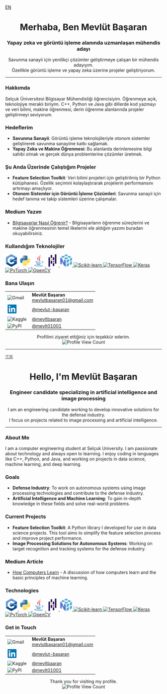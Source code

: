 [EN](#en)

<h1 align="center" id="tr">Merhaba, Ben Mevlüt Başaran</h1>
<h3 align="center">Yapay zeka ve görüntü işleme alanında uzmanlaşan mühendis adayı</h3>

<p align="center">
  Savunma sanayii için yenilikçi çözümler geliştirmeye çalışan bir mühendis adayıyım. 
  <br>
  Özellikle görüntü işleme ve yapay zeka üzerine projeler geliştiriyorum.
</p>

---

### Hakkımda

Selçuk Üniversitesi Bilgisayar Mühendisliği öğrencisiyim. Öğrenmeye açık, teknolojiye meraklı biriyim. C++, Python ve Java gibi dillerde kod yazmayı ve veri bilimi, makine öğrenmesi, derin öğrenme alanlarında projeler geliştirmeyi seviyorum.

### Hedeflerim

- **Savunma Sanayii**: Görüntü işleme teknolojileriyle otonom sistemler geliştirerek savunma sanayiine katkı sağlamak.
- **Yapay Zeka ve Makine Öğrenmesi**: Bu alanlarda derinlemesine bilgi sahibi olmak ve gerçek dünya problemlerine çözümler üretmek.

### Şu Anda Üzerinde Çalıştığım Projeler

- **Feature Selection Toolkit**: Veri bilimi projeleri için geliştirilmiş bir Python kütüphanesi. Özellik seçimini kolaylaştırarak projelerin performansını artırmayı amaçlıyor.
- **Otonom Sistemler için Görüntü İşleme Çözümleri**: Savunma sanayii için hedef tanıma ve takip sistemleri üzerine çalışmalar.

### Medium Yazım

- [Bilgisayarlar Nasıl Öğrenir?](https://medium.com/@mevlutbasaran01/bilgisayarlar-nasıl-öğrenir-e2e732498e6a) - Bilgisayarların öğrenme süreçlerini ve makine öğrenmesinin temel ilkelerini ele aldığım yazımı buradan okuyabilirsiniz.

### Kullandığım Teknolojiler

<p align="left">
  <a href="https://www.cplusplus.com/" target="_blank">
    <img src="https://raw.githubusercontent.com/devicons/devicon/master/icons/cplusplus/cplusplus-original.svg" alt="C++" width="40" height="40"/>
  </a>
  <a href="https://www.python.org/" target="_blank">
    <img src="https://raw.githubusercontent.com/devicons/devicon/master/icons/python/python-original.svg" alt="Python" width="40" height="40"/>
  </a>
  <a href="https://www.java.com/" target="_blank">
    <img src="https://raw.githubusercontent.com/devicons/devicon/master/icons/java/java-original.svg" alt="Java" width="40" height="40"/>
  </a>
  <a href="https://pandas.pydata.org/" target="_blank">
    <img src="https://raw.githubusercontent.com/devicons/devicon/master/icons/pandas/pandas-original.svg" alt="Pandas" width="40" height="40"/>
  </a>
  <a href="https://numpy.org/" target="_blank">
    <img src="https://raw.githubusercontent.com/devicons/devicon/master/icons/numpy/numpy-original.svg" alt="NumPy" width="40" height="40"/>
  </a>
  <a href="https://scikit-learn.org/" target="_blank">
    <img src="https://upload.wikimedia.org/wikipedia/commons/0/05/Scikit_learn_logo_small.svg" alt="Scikit-learn" width="40" height="40"/>
  </a>
  <a href="https://tensorflow.org/" target="_blank">
    <img src="https://www.vectorlogo.zone/logos/tensorflow/tensorflow-icon.svg" alt="TensorFlow" width="40" height="40"/>
  </a>
  <a href="https://keras.io/" target="_blank">
    <img src="https://raw.githubusercontent.com/valohai/ml-logos/master/keras.svg" alt="Keras" width="40" height="40"/>
  </a>
  <a href="https://pytorch.org/" target="_blank">
    <img src="https://www.vectorlogo.zone/logos/pytorch/pytorch-icon.svg" alt="PyTorch" width="40" height="40"/>
  </a>
  <a href="https://opencv.org/" target="_blank">
    <img src="https://www.vectorlogo.zone/logos/opencv/opencv-icon.svg" alt="OpenCV" width="40" height="40"/>
  </a>
</p>

### Bana Ulaşın

<table>
  <tr>
    <td style="border: none;">
      <img src="https://static.vecteezy.com/system/resources/previews/017/396/757/original/google-mail-icons-free-png.png" alt="Gmail" width="30" height="30"/>
    </td>
    <td style="border: none; padding-left: 10px;">
      <strong>Mevlüt Başaran</strong><br>
      <a href="mailto:mevlutbasaran01@gmail.com">mevlutbasaran01@gmail.com</a>
    </td>
  </tr>
  <tr>
    <td style="border: none;">
      <img src="https://raw.githubusercontent.com/devicons/devicon/master/icons/linkedin/linkedin-original.svg" alt="LinkedIn" width="30" height="30"/>
    </td>
    <td style="border: none; padding-left: 10px;">
      <a href="https://www.linkedin.com/in/mevlut-basaran/">@mevlut-basaran</a>
    </td>
  </tr>
  <tr>
    <td style="border: none;">
      <img src="https://www.kaggle.com/static/images/site-logo.svg" alt="Kaggle" width="30" height="30"/>
    </td>
    <td style="border: none; padding-left: 10px;">
      <a href="https://www.kaggle.com/mevltbaaran" target="_blank">@mevltbaaran</a>
    </td>
  </tr>
  <tr>
    <td style="border: none;">
      <img src="https://pypi.org/static/images/logo-small.8998e9d1.svg" alt="PyPI" width="30" height="30"/>
    </td>
    <td style="border: none; padding-left: 10px;">
      <a href="https://pypi.org/user/mevlt01001/" target="_blank">@mevlt01001</a>
    </td>
  </tr>
</table>

<p align="center"> Profilimi ziyaret ettiğiniz için teşekkür ederim. <br> <img src="https://komarev.com/ghpvc/?username=mevlt01001&label=Profile%20Views&color=red&style=flat" alt="Profile View Count" /> </p>

---

[🇹🇷](#tr)

<h1 align="center" id="en">Hello, I'm Mevlüt Başaran</h1>
<h3 align="center">Engineer candidate specializing in artificial intelligence and image processing</h3>

<p align="center">
  I am an engineering candidate working to develop innovative solutions for the defense industry.
  <br>
  I focus on projects related to image processing and artificial intelligence.
</p>

---

### About Me

I am a computer engineering student at Selçuk University. I am passionate about technology and always open to learning. I enjoy coding in languages like C++, Python, and Java, and working on projects in data science, machine learning, and deep learning.

### Goals

- **Defense Industry**: To work on autonomous systems using image processing technologies and contribute to the defense industry.
- **Artificial Intelligence and Machine Learning**: To gain in-depth knowledge in these fields and solve real-world problems.

### Current Projects

- **Feature Selection Toolkit**: A Python library I developed for use in data science projects. This tool aims to simplify the feature selection process and improve project performance.
- **Image Processing Solutions for Autonomous Systems**: Working on target recognition and tracking systems for the defense industry.

### Medium Article

- [How Computers Learn](https://medium.com/@mevlutbasaran01/bilgisayarlar-nasıl-öğrenir-e2e732498e6a) - A discussion of how computers learn and the basic principles of machine learning.

### Technologies

<p align="left">
  <a href="https://www.cplusplus.com/" target="_blank">
    <img src="https://raw.githubusercontent.com/devicons/devicon/master/icons/cplusplus/cplusplus-original.svg" alt="C++" width="40" height="40"/>
  </a>
  <a href="https://www.python.org/" target="_blank">
    <img src="https://raw.githubusercontent.com/devicons/devicon/master/icons/python/python-original.svg" alt="Python" width="40" height="40"/>
  </a>
  <a href="https://www.java.com/" target="_blank">
    <img src="https://raw.githubusercontent.com/devicons/devicon/master/icons/java/java-original.svg" alt="Java" width="40" height="40"/>
  </a>
  <a href="https://pandas.pydata.org/" target="_blank">
    <img src="https://raw.githubusercontent.com/devicons/devicon/master/icons/pandas/pandas-original.svg" alt="Pandas" width="40" height="40"/>
  </a>
  <a href="https://numpy.org/" target="_blank">
    <img src="https://raw.githubusercontent.com/devicons/devicon/master/icons/numpy/numpy-original.svg" alt="NumPy" width="40" height="40"/>
  </a>
  <a href="https://scikit-learn.org/" target="_blank">
    <img src="https://upload.wikimedia.org/wikipedia/commons/0/05/Scikit_learn_logo_small.svg" alt="Scikit-learn" width="40" height="40"/>
  </a>
  <a href="https://tensorflow.org/" target="_blank">
    <img src="https://www.vectorlogo.zone/logos/tensorflow/tensorflow-icon.svg" alt="TensorFlow" width="40" height="40"/>
  </a>
  <a href="https://keras.io/" target="_blank">
    <img src="https://raw.githubusercontent.com/valohai/ml-logos/master/keras.svg" alt="Keras" width="40" height="40"/>
  </a>
  <a href="https://pytorch.org/" target="_blank">
    <img src="https://www.vectorlogo.zone/logos/pytorch/pytorch-icon.svg" alt="PyTorch" width="40" height="40"/>
  </a>
  <a href="https://opencv.org/" target="_blank">
    <img src="https://www.vectorlogo.zone/logos/opencv/opencv-icon.svg" alt="OpenCV" width="40" height="40"/>
  </a>
</p>

### Get in Touch

<table>
  <tr>
    <td style="border: none;">
      <img src="https://static.vecteezy.com/system/resources/previews/017/396/757/original/google-mail-icons-free-png.png" alt="Gmail" width="30" height="30"/>
    </td>
    <td style="border: none; padding-left: 10px;">
      <strong>Mevlüt Başaran</strong><br>
      <a href="mailto:mevlutbasaran01@gmail.com">mevlutbasaran01@gmail.com</a>
    </td>
  </tr>
  <tr>
    <td style="border: none;">
      <img src="https://raw.githubusercontent.com/devicons/devicon/master/icons/linkedin/linkedin-original.svg" alt="LinkedIn" width="30" height="30"/>
    </td>
    <td style="border: none; padding-left: 10px;">
      <a href="https://www.linkedin.com/in/mevlut-basaran/">@mevlut-basaran</a>
    </td>
  </tr>
  <tr>
    <td style="border: none;">
      <img src="https://www.kaggle.com/static/images/site-logo.svg" alt="Kaggle" width="30" height="30"/>
    </td>
    <td style="border: none; padding-left: 10px;">
      <a href="https://www.kaggle.com/mevltbaaran" target="_blank">@mevltbaaran</a>
    </td>
  </tr>
  <tr>
    <td style="border: none;">
      <img src="https://pypi.org/static/images/logo-small.8998e9d1.svg" alt="PyPI" width="30" height="30"/>
    </td>
    <td style="border: none; padding-left: 10px;">
      <a href="https://pypi.org/user/mevlt01001/" target="_blank">@mevlt01001</a>
    </td>
  </tr>
</table>

<p align="center"> Thank you for visiting my profile. <br> <img src="https://komarev.com/ghpvc/?username=mevlt01001&label=Profile%20Views&color=red&style=flat" alt="Profile View Count" /> </p>

